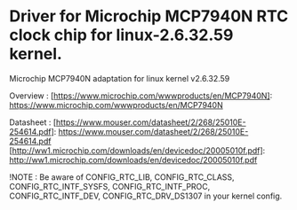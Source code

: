 # Driver for Microchip MCP7940N RTC clock chip for linux-2.6.32.59 kernel.  

Microchip MCP7940N adaptation for linux kernel v2.6.32.59

Overview : [https://www.microchip.com/wwwproducts/en/MCP7940N]: https://www.microchip.com/wwwproducts/en/MCP7940N

Datasheet : [https://www.mouser.com/datasheet/2/268/25010E-254614.pdf]: https://www.mouser.com/datasheet/2/268/25010E-254614.pdf
            [http://ww1.microchip.com/downloads/en/devicedoc/20005010f.pdf]: http://ww1.microchip.com/downloads/en/devicedoc/20005010f.pdf
                      
!NOTE : Be aware of CONFIG_RTC_LIB, CONFIG_RTC_CLASS, CONFIG_RTC_INTF_SYSFS, CONFIG_RTC_INTF_PROC, CONFIG_RTC_INTF_DEV, CONFIG_RTC_DRV_DS1307 in your kernel config. 


